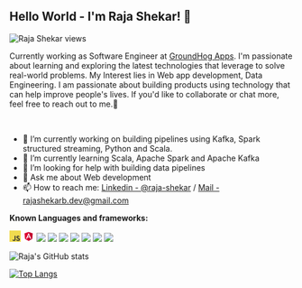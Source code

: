 ## Hello World - I'm Raja Shekar! 👋


<!--
**rajashekarb-dev/rajashekarb-dev** is a ✨ _special_ ✨ repository because its `README.md` (this file) appears on your GitHub profile.-->

<p align="left"> <img src="https://komarev.com/ghpvc/?username=RajaShekar&label=Views&color=blue&style=plastic" alt="Raja Shekar views" /> </p>


Currently working as Software Engineer at [GroundHog Apps](https://groundhogapps.com/). I'm passionate about learning and exploring the latest technologies that leverage to solve real-world problems. My Interest lies in Web app development, Data Engineering. I am passionate about building products using technology that can help improve people's lives. If you'd like to collaborate or chat more, feel free to reach out to me.💬

<br>

- 🔭  I’m currently working on building pipelines using Kafka, Spark structured streaming, Python and Scala.
- 🌱  I’m currently learning Scala, Apache Spark and Apache Kafka
- 🤔  I’m looking for help with building data pipelines
- 💬  Ask me about Web development
- 📫  How to reach me: [Linkedin - @raja-shekar](https://www.linkedin.com/in/raja-shekar/) / [Mail - rajashekarb.dev@gmail.com](mailto:rajashekarb.dev@gmail.com)

**Known Languages and frameworks:**  

<code><img height="20" src="https://raw.githubusercontent.com/github/explore/80688e429a7d4ef2fca1e82350fe8e3517d3494d/topics/javascript/javascript.png"></code>
<code><img height="20" src="https://raw.githubusercontent.com/github/explore/80688e429a7d4ef2fca1e82350fe8e3517d3494d/topics/angular/angular.png"></code>
<code><img height="20" src="https://images.tutorialedge.net/images/node.png"></code>
<code><img height="20" src="https://www.ean-online.com/wp-content/uploads/2017/08/SCALA-logo-620x315.png"></code>
<code><img height="20" src="https://dv-website.s3.amazonaws.com/uploads/2015/06/spark-logo.png"></code>
<code><img height="20" src="https://mpng.subpng.com/20190517/hou/kisspng-apache-kafka-apache-software-foundation-computer-s-connectivity-svg-png-icon-free-download-465-6-5cdf21d9a9fa76.5356632115581270656962.jpg"></code>
<code><img height="20" src="https://upload.wikimedia.org/wikipedia/commons/thumb/c/c3/Python-logo-notext.svg/768px-Python-logo-notext.svg.png"></code>
<code><img height="20" src="https://mpng.subpng.com/20190111/thz/kisspng-mongodb-logo-database-nosql-postgresql-how-to-create-an-outstanding-tech-stack-clickup-bl-5c391bdf9cff48.4731136215472465596431.jpg"></code>
<code><img height="20" src="https://upload.wikimedia.org/wikipedia/commons/6/67/Couchbase%2C_Inc._official_logo.png"></code>

![Raja's GitHub stats](https://github-readme-stats.vercel.app/api?username=rajashekarb-dev&show_icons=true&theme=dark)

[![Top Langs](https://github-readme-stats.vercel.app/api/top-langs/?username=rajashekarb-dev&langs_count=8)](https://github.com/rajashekarb-dev/github-readme-stats)

